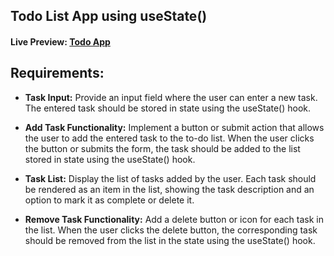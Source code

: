 ## Todo List App using useState()

#### Live Preview: [Todo App]()

## Requirements:

- **Task Input:** Provide an input field where the user can enter a new task. The entered task should be stored in state using the useState() hook.

- **Add Task Functionality:** Implement a button or submit action that allows the user to add the entered task to the to-do list. When the user clicks the button or submits the form, the task should be added to the list stored in state using the useState() hook.

- **Task List:** Display the list of tasks added by the user. Each task should be rendered as an item in the list, showing the task description and an option to mark it as complete or delete it.

- **Remove Task Functionality:** Add a delete button or icon for each task in the list. When the user clicks the delete button, the corresponding task should be removed from the list in the state using the useState() hook.